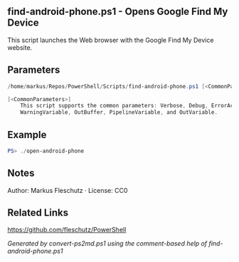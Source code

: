 ## find-android-phone.ps1 - Opens Google Find My Device

This script launches the Web browser with the Google Find My Device website.

## Parameters
```powershell
/home/markus/Repos/PowerShell/Scripts/find-android-phone.ps1 [<CommonParameters>]

[<CommonParameters>]
    This script supports the common parameters: Verbose, Debug, ErrorAction, ErrorVariable, WarningAction, 
    WarningVariable, OutBuffer, PipelineVariable, and OutVariable.
```

## Example
```powershell
PS> ./open-android-phone

```

## Notes
Author: Markus Fleschutz · License: CC0

## Related Links
https://github.com/fleschutz/PowerShell

*Generated by convert-ps2md.ps1 using the comment-based help of find-android-phone.ps1*
